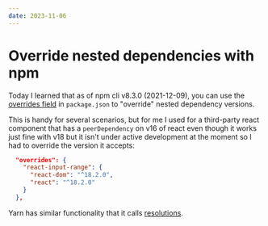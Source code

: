```yaml
---
date: 2023-11-06
---
```


# Override nested dependencies with npm

Today I learned that as of npm cli v8.3.0 (2021-12-09), you can use the [overrides field](https://docs.npmjs.com/cli/v9/configuring-npm/package-json#overrides) in `package.json` to "override" nested dependency versions.

This is handy for several scenarios, but for me I used for a third-party react component that has a `peerDependency` on v16 of react even though it works just fine with v18 but it isn't under active development at the moment so I had to override the version it accepts:

``` json
  "overrides": {
    "react-input-range": {
      "react-dom": "^18.2.0",
      "react": "^18.2.0"
    }
  },
```

Yarn has similar functionality that it calls [resolutions](https://classic.yarnpkg.com/lang/en/docs/selective-version-resolutions/).
